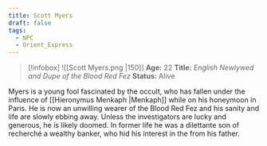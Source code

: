 ```yaml
---
title: Scott Myers
draft: false
tags:
  - NPC
  - Orient_Express
---
```

> [!infobox]
> ![[Scott Myers.png |150]]
> **Age:** 22
> **Title:** *English Newlywed and Dupe of the Blood Red Fez*
> **Status:** Alive

Myers is a young fool fascinated by the occult, who has fallen under the influence of [[Hieronymus Menkaph |Menkaph]] while on his honeymoon in Paris. He is now an unwilling wearer of the Blood Red Fez and his sanity and life are slowly ebbing away. Unless the investigators are lucky and generous, he is likely doomed. In former life he was a dilettante son of recherché a wealthy banker, who hid his interest in the from his father.